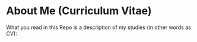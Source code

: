 # About Me (Curriculum Vitae)
What you read in this Repo is a description of my studies (in other words as CV):

   ~~~~~ &#9900; 
